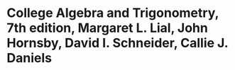 # College Algebra and Trigonometry, 7th edition, Margaret L. Lial, John Hornsby, David I. Schneider, Callie J. Daniels


